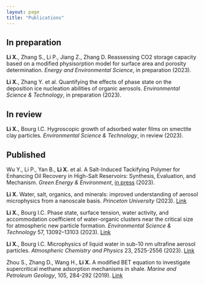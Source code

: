 ```yaml
---
layout: page
title: "Publications"
---
```


## In preparation ##
**Li	X.**, Zhang	S.,	Li	P.,	Jiang	Z.,	Zhang	D.	Reassessing	CO2 storage	capacity	based	on	a	modified physisorption model	for	surface	area	and	porosity determination. *Energy and Environmental Science*,	in	preparation	(2023).

**Li X.**, Zhang Y. et al. Quantifying the effects of phase state on the deposition ice nucleation abilities of organic aerosols. *Environmental Science & Technology*, in preparation (2023).

## In review ##
**Li X.**, Bourg I.C. Hygroscopic growth of adsorbed water films on smectite clay particles. *Environmental Science & Technology*, in review (2023).

## Published ##
Wu Y., Li P., Yan B., **Li X.** et al. A Salt-Induced Tackifying Polymer for Enhancing Oil Recovery in High-Salt Reservoirs: Synthesis, Evaluation, and Mechanism. *Green Energy & Environment*, [in press](https://doi.org/10.1016/j.gee.2023.10.006) (2023).

**Li X.** Water, salt, organics, and minerals: improved understanding of aerosol microphysics from a nanoscale basis. *Princeton University* (2023). [Link](https://www.proquest.com/docview/2871492689?pq-origsite=gscholar&fromopenview=true)

**Li X.**, Bourg I.C. Phase state, surface tension, water activity, and accommodation coefficient of water-organic clusters near the critical size for atmospheric new particle formation. *Environmental Science & Technology* 57, 13092–13103 (2023). [Link](https://doi.org/10.1021/acs.est.2c09627)

**Li X.**, Bourg I.C. Microphysics of liquid water in sub-10 nm ultrafine aerosol particles. *Atmospheric Chemistry and Physics* 23, 2525-2556 (2023). [Link](https://doi.org/10.5194/acp-23-2525-2023)

Zhou S., Zhang D., Wang H., **Li X.** A modified BET equation to investigate supercritical methane adsorption mechanisms in shale. *Marine and Petroleum Geology*, 105, 284-292 (2019). [Link](https://doi.org/10.1016/j.marpetgeo.2019.04.036)





